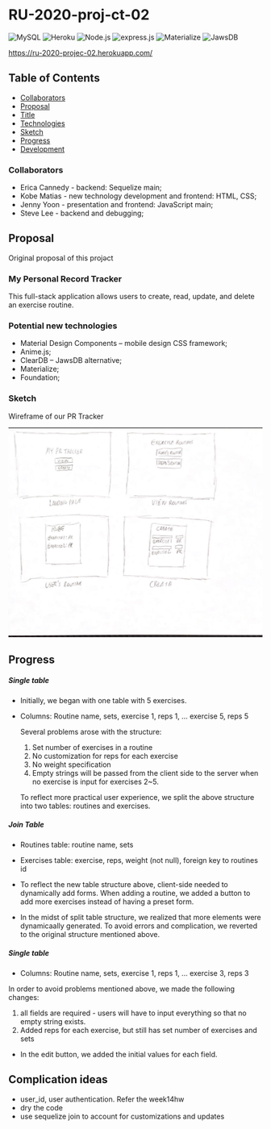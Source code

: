 # RU-2020-proj-ct-02

![MySQL](https://img.shields.io/static/v1?label=SQL&message=MySQL&color=4479a1)
![Heroku](https://img.shields.io/static/v1?label=heroku&message=deployed&color=430098)
![Node.js](https://img.shields.io/static/v1?label=Node.&message=js&color=68a063)
![express.js](https://img.shields.io/static/v1?label=express&message=.js&color=68a063)
![Materialize](https://img.shields.io/static/v1?label=Materialize&message=CSS&color=eb7077)
![JawsDB](https://img.shields.io/static/v1?label=JawsDB&message=MySQL&color=2cb9ff)

 https://ru-2020-projec-02.herokuapp.com/

## Table of Contents 

* [Collaborators](#Collaborators)
* [Proposal](#Proposal)
* [Title](#My-Personal-Record-Tracker)
* [Technologies](#Potential-new-technologies)
* [Sketch](#Sketch)
* [Progress](#Progress)
* [Development](#Complication-ideas)

### Collaborators 
* Erica Cannedy - backend: Sequelize main;
* Kobe Matias - new technology development and frontend: HTML, CSS;
* Jenny Yoon - presentation and frontend: JavaScript main;
* Steve Lee - backend and debugging;

## Proposal 
Original proposal of this projəct

### My Personal Record Tracker 

This full-stack application allows users to create, read, update, and delete an exercise routine.

### Potential new technologies
*	Material Design Components – mobile design CSS framework;
*	Anime.js;
*	ClearDB – JawsDB alternative;
*	Materialize;
*	Foundation;

### Sketch
Wireframe of our PR Tracker 

![Wireframe](/wireframe.jpg)

## Progress 

##### Single table
* Initially, we began with one table with 5 exercises. 
* Columns: Routine name, sets, exercise 1, reps 1, ... exercise 5, reps 5

  Several problems arose with the structure: 
  1. Set number of exercises in a routine 
  2. No customization for reps for each exercise 
  3. No weight specification 
  4. Empty strings will be passed from the client side to the server when no exercise is input for exercises 2~5.

  To reflect more practical user experience, we split the above structure into two tables: routines and exercises.

##### Join Table
* Routines table: routine name, sets 
* Exercises table: exercise, reps, weight (not null), foreign key to routines id 

* To reflect the new table structure above, client-side needed to dynamically add forms. When adding a routine, we added a button to add more exercises instead of having a preset form. 

* In the midst of split table structure, we realized that more elements were dynamicaally generated. To avoid errors and complication, we reverted to the original structure mentioned above. 

##### Single table
* Columns: Routine name, sets, exercise 1, reps 1, ... exercise 3, reps 3

In order to avoid problems mentioned above, we made the following changes: 
1. all fields are required - users will have to input everything so that no empty string exists. 
2. Added reps for each exercise, but still has set number of exercises and sets 

* In the edit button, we added the initial values for each field. 

## Complication ideas
* user_id, user authentication. Refer the week14hw 
* dry the code 
* use sequelize join to account for customizations and updates 

